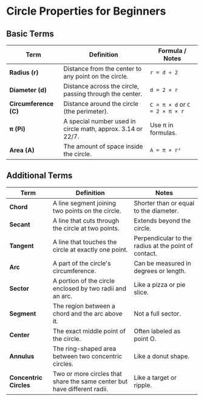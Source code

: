 # Circle Properties for Beginners

## Basic Terms

| **Term**            | **Definition**                                                                 | **Formula / Notes**                         |
|---------------------|--------------------------------------------------------------------------------|----------------------------------------------|
| **Radius (r)**      | Distance from the center to any point on the circle.                           | `r = d ÷ 2`                                  |
| **Diameter (d)**    | Distance across the circle, passing through the center.                        | `d = 2 × r`                                  |
| **Circumference (C)** | Distance around the circle (the perimeter).                                    | `C = π × d` or `C = 2 × π × r`               |
| **π (Pi)**          | A special number used in circle math, approx. 3.14 or 22/7.                    | Use π in formulas.                           |
| **Area (A)**        | The amount of space inside the circle.                                         | `A = π × r²`                                 |

## Additional Terms

| **Term**              | **Definition**                                                                 | **Notes**                                    |
|-----------------------|--------------------------------------------------------------------------------|----------------------------------------------|
| **Chord**             | A line segment joining two points on the circle.                              | Shorter than or equal to the diameter.       |
| **Secant**            | A line that cuts through the circle at two points.                            | Extends beyond the circle.                   |
| **Tangent**           | A line that touches the circle at exactly one point.                          | Perpendicular to the radius at the point of contact. |
| **Arc**               | A part of the circle's circumference.                                         | Can be measured in degrees or length.        |
| **Sector**            | A portion of the circle enclosed by two radii and an arc.                     | Like a pizza or pie slice.                   |
| **Segment**           | The region between a chord and the arc above it.                              | Not a full sector.                           |
| **Center**            | The exact middle point of the circle.                                         | Often labeled as point O.                    |
| **Annulus**           | The ring-shaped area between two concentric circles.                          | Like a donut shape.                          |
| **Concentric Circles**| Two or more circles that share the same center but have different radii.      | Like a target or ripple.                     |

